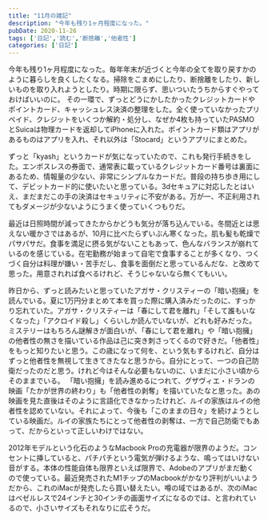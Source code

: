 ```yaml
---
title: "11月の雑記"
description: "今年も残り1ヶ月程度になった。"
pubDate: 2020-11-26
tags: ['日記','読む','断捨離','他者性']
categories: ['日記']
---
```


今年も残り1ヶ月程度になった。毎年年末が近づくと今年の全てを取り戻すかのように暮らしを良くしたくなる。掃除をこまめにしたり、断捨離をしたり、新しいものを取り入れようとしたり。時期に限らず、思いついたうちからすぐやっておけばいいのに。
その一環で、ずっとどうにかしたかったクレジットカードやポイントカード、キャッシュレス決済の整理をした。全く使っていなかったプリペイド、クレジットをいくつか解約・処分し、なぜか4枚も持っていたPASMOとSuicaは物理カードを返却してiPhoneに入れた。ポイントカード類はアプリがあるものはアプリを入れ、それ以外は「Stocard」というアプリにまとめた。

ずっと「kyash」というカードが気になっていたので、これも発行手続きをした。エンボスレスの券面で、通常表に載っているクレジットカード番号は裏面にあるため、情報量の少ない、非常にシンプルなカードだ。普段の持ち歩き用にして、デビットカード的に使いたいと思っている。3dセキュアに対応したとはいえ、まだまだこの手の決済はセキュリティに不安がある。万が一、不正利用されてもダメージが少ないようにうまく使っていくつもりだ。

最近は日照時間が減ってきたからかどうも気分が落ち込んでいる。冬間近とは思えない暖かさではあるが、10月に比べたらずいぶん寒くなった。肌も髪も乾燥でパサパサだ。食事を満足に摂る気がないこともあって、色んなバランスが崩れているのを感じている。在宅勤務が始まって自宅で食事することが多くなり、つくづく自分は料理が嫌い・苦手だし、食事を面倒だと思っているんだな、と改めて思った。用意されれば食べるけれど、そうじゃないなら無くてもいい。

昨日から、ずっと読みたいと思っていたアガサ・クリスティーの「暗い抱擁」を読んでいる。夏に1万円分まとめて本を買った際に購入済みだったのに、すっかり忘れていた。アガサ・クリスティーは「春にして君を離れ」「そして誰もいなくなった」「アクロイド殺し」くらいしか読んでいないが、どれも好みだった。ミステリーはもちろん謎解きが面白いが、「春にして君を離れ」や「暗い抱擁」の他者性の無さを描いている作品は己に突き刺さってくるので好きだ。「他者性」をもっと知りたいと思う。この歳になって何を、という気もするけれど、自分はずっと他者性を無視して生きてきたなと思うから。自分にとって、一つの自己防衛だったのだと思う。けれど今はそんな必要もないのに、いまだに小さい頃からそのままでいる。
「暗い抱擁」を読み進めるにつれて、グザヴィエ・ドランの映画「たかが世界の終わり」も「他者性の剥奪」を描いていたなと思った。あの映画を見た直後はそのように言語化できなかったけれど、ルイの家族はルイの他者性を認めていない。それによって、今後も「このままの日々」を続けようとしている映画だ。ルイの家族たちにとって他者性の剥奪は、一方で自己防衛でもあって、だからといって正しいわけではない。

2012年モデルという化石のようなMacbook Proの充電器が限界のようだ。コンセントに挿していると、パチパチという電気が弾けるような、鳴ってはいけない音がする。本体の性能自体も限界といえば限界で、Adobeのアプリがまだ動くので使っている。最近発売されたM1チップのMacbookがかなり評判がいいようだから、これのiMacが発売したら買い替えたい。噂の域ではあるが、次のiMacはベゼルレスで24インチと30インチの画面サイズになるのでは、と言われているので、小さいサイズもそれなりに広そうだ。